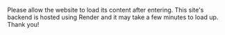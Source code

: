 Please allow the website to load its content after entering. This site's backend is hosted using Render and it may take a few minutes to load up. Thank you!
